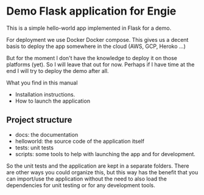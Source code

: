 # Demo Flask application for Engie

This is a simple hello-world app implemented in Flask for a demo.

For deployment we use Docker Docker compose.
This gives us a decent basis to deploy the app somewhere in the cloud (AWS, GCP, Heroko ...)

But for the moment I don't have the knowledge to deploy it on those platforms (yet). 
So I will leave that out for now. Perhaps if I have time at the end I will try to deploy the demo after all.

What you find in this manual
- Installation instructions.
- How to launch the application

## Project structure

- docs: the documentation
- helloworld: the source code of the application itself
- tests: unit tests  
- scripts: some tools to help with launching the app and for development.

So the unit tests and the application are kept in a separate folders. 
There are other ways you could organize this, but this way has the benefit that you can import/use the application without the need to also load the dependencies for unit testing or for any development tools.


